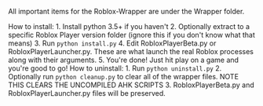 All important items for the Roblox-Wrapper are under the Wrapper folder.

How to install:
	1. Install python 3.5+ if you haven't
	2. Optionally extract to a specific Roblox Player version folder (ignore this if you don't know what that means)
	3. Run `python install.py`
	4. Edit RobloxPlayerBeta.py or RobloxPlayerLauncher.py. These are what launch the real Roblox processes along with their arguments.
	5. You're done! Just hit play on a game and you're good to go!
How to uninstall:
	1. Run `python uninstall.py`
	2. Optionally run `python cleanup.py` to clear all of the wrapper files. NOTE THIS CLEARS THE UNCOMPILED AHK SCRIPTS
	3. RobloxPlayerBeta.py and RobloxPlayerLauncher.py files will be preserved.